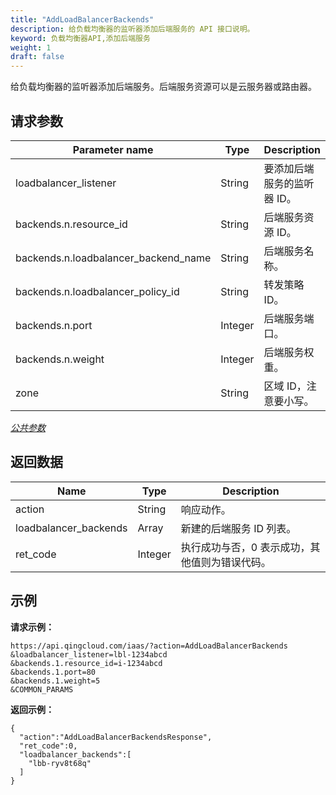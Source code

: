```yaml
---
title: "AddLoadBalancerBackends"
description: 给负载均衡器的监听器添加后端服务的 API 接口说明。
keyword: 负载均衡器API,添加后端服务
weight: 1
draft: false
---
```


给负载均衡器的监听器添加后端服务。后端服务资源可以是云服务器或路由器。

## 请求参数

| Parameter name | Type | Description | Required |
| --- | --- | --- | --- |
| loadbalancer_listener | String | 要添加后端服务的监听器 ID。 | Yes |
| backends.n.resource_id | String | 后端服务资源 ID。 | Yes |
| backends.n.loadbalancer_backend_name | String | 后端服务名称。 | No |
| backends.n.loadbalancer_policy_id | String | 转发策略 ID。 | No |
| backends.n.port | Integer | 后端服务端口。 | Yes |
| backends.n.weight | Integer | 后端服务权重。 | Yes |
| zone | String | 区域 ID，注意要小写。 | Yes |

[_公共参数_](../../gei_api/parameters/)

## 返回数据

| Name | Type | Description |
| --- | --- | --- |
| action | String | 响应动作。 |
| loadbalancer_backends | Array | 新建的后端服务 ID 列表。 |
| ret_code | Integer | 执行成功与否，0 表示成功，其他值则为错误代码。 |

## 示例

**请求示例：**

```
https://api.qingcloud.com/iaas/?action=AddLoadBalancerBackends
&loadbalancer_listener=lbl-1234abcd
&backends.1.resource_id=i-1234abcd
&backends.1.port=80
&backends.1.weight=5
&COMMON_PARAMS
```

**返回示例：**

```
{
  "action":"AddLoadBalancerBackendsResponse",
  "ret_code":0,
  "loadbalancer_backends":[
    "lbb-ryv8t68q"
  ]
}
```
